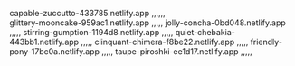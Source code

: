capable-zuccutto-433785.netlify.app      ,,,,,,     
glittery-mooncake-959ac1.netlify.app     ,,,,,
jolly-concha-0bd048.netlify.app          ,,,,,
stirring-gumption-1194d8.netlify.app     ,,,,, 
quiet-chebakia-443bb1.netlify.app        ,,,,,
clinquant-chimera-f8be22.netlify.app     ,,,,,
friendly-pony-17bc0a.netlify.app         ,,,,,
taupe-piroshki-ee1d17.netlify.app        ,,,,,
